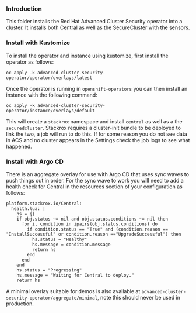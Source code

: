 ### Introduction

This folder installs the Red Hat Advanced Cluster Security operator into a cluster. It installs both Central as well as the SecureCluster with the sensors.

### Install with Kustomize

To install the operator and instance using kustomize, first install the operator as follows:

```
oc apply -k advanced-cluster-security-operator/operator/overlays/latest
```

Once the operator is running in `openshift-operators` you can then install an instance with the following command:

```
oc apply -k advanced-cluster-security-operator/instance/overlays/default
```

This will create a `stackrox` namespace and install `central` as well as a the `securedcluster`. Stackrox requires a cluster-init bundle to be deployed to link the two, a job will run to do this. If for some reason you do not see data in ACS and no cluster appears in the Settings check the job logs to see what happened.

### Install with Argo CD

There is an aggregate overlay for use with Argo CD that uses sync waves to push things out in order. For the sync wave to work you will need to add a health check for Central in the resources section of your configuration as follows:

```
platform.stackrox.io/Central:
  health.lua: |
    hs = {}
    if obj.status ~= nil and obj.status.conditions ~= nil then
      for i, condition in ipairs(obj.status.conditions) do
        if condition.status == "True" and (condition.reason == "InstallSuccessful" or condition.reason =="UpgradeSuccessful") then
          hs.status = "Healthy"
          hs.message = condition.message
          return hs
        end
      end
    end
    hs.status = "Progressing"
    hs.message = "Waiting for Central to deploy."
    return hs
```

A minimal overlay suitable for demos is also available at `advanced-cluster-security-operator/aggregate/minimal`, note this should never be used in production.